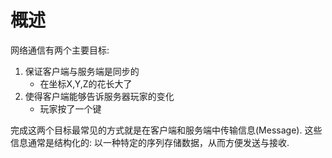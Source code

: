 概述
===================

网络通信有两个主要目标:

1. 保证客户端与服务端是同步的
	- 在坐标X,Y,Z的花长大了
2. 使得客户端能够告诉服务器玩家的变化
	- 玩家按了一个键

完成这两个目标最常见的方式就是在客户端和服务端中传输信息(Message). 这些信息通常是结构化的: 以一种特定的序列存储数据，从而方便发送与接收.